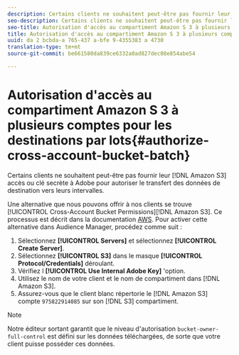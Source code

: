 ```yaml
---
description: Certains clients ne souhaitent peut-être pas fournir leur accès Amazon Simple Storage Service (Amazon S 3) ou des clés secrètes à Adobe pour autoriser le transfert des données de destination vers leurs compartiments.
seo-description: Certains clients ne souhaitent peut-être pas fournir leur accès Amazon Simple Storage Service (Amazon S 3) ou des clés secrètes à Adobe pour autoriser le transfert des données de destination vers leurs compartiments.
seo-title: Autorisation d'accès au compartiment Amazon S 3 à plusieurs comptes pour les destinations par lots
title: Autorisation d'accès au compartiment Amazon S 3 à plusieurs comptes pour les destinations par lots
uuid: da 2 bcbda-a 765-437 a-bfe 9-4355383 a 4730
translation-type: tm+mt
source-git-commit: be661580da839ce6332a0ad827dec08e854abe54

---
```



# Autorisation d'accès au compartiment Amazon S 3 à plusieurs comptes pour les destinations par lots{#authorize-cross-account-bucket-batch}

Certains clients ne souhaitent peut-être pas fournir leur [!DNL Amazon S3] accès ou clé secrète à Adobe pour autoriser le transfert des données de destination vers leurs intervalles.

Une alternative que nous pouvons offrir à nos clients se trouve [!UICONTROL Cross-Account Bucket Permissions][!DNL Amazon S3]. Ce processus est décrit dans la documentation [AWS](https://docs.aws.amazon.com/AmazonS3/latest/dev/example-walkthroughs-managing-access-example2.html). Pour activer cette alternative dans Audience Manager, procédez comme suit :

1. Sélectionnez **[!UICONTROL Servers]** et sélectionnez **[!UICONTROL Create Server]**.
1. Sélectionnez **[!UICONTROL S3]** dans le masque **[!UICONTROL Protocol/Credentials]** déroulant.
1. Vérifiez l **[!UICONTROL Use Internal Adobe Key]** 'option.
1. Utilisez le nom de votre client et le nom de compartiment dans [!DNL Amazon S3].
1. Assurez-vous que le client blanc répertorie le [!DNL Amazon S3] compte `975822914085` sur son [!DNL S3] compartiment.

>[!NOTE]
>
>Notre éditeur sortant garantit que le niveau d'autorisation `bucket-owner-full-control` est défini sur les données téléchargées, de sorte que votre client puisse posséder ces données.
